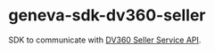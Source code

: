 # geneva-sdk-dv360-seller

SDK to communicate with [DV360 Seller Service API](https://developers.google.cn/display-video/seller).
